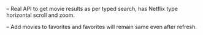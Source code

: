 – Real API to get movie results as per typed search, has Netflix type horizontal scroll and zoom.

– Add movies to favorites and favorites will remain same even after refresh.
